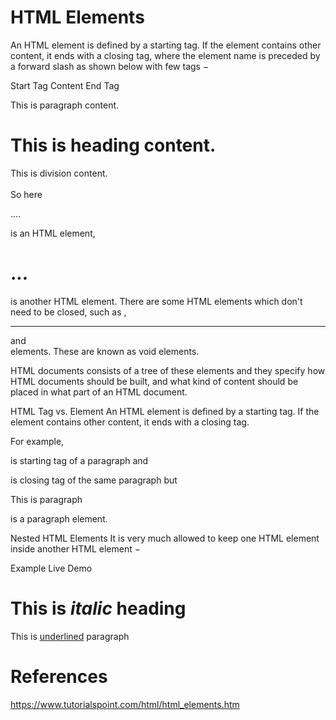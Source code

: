 # HTML Elements

An HTML element is defined by a starting tag. If the element contains other content, it ends with a closing tag, where the element name is preceded by a forward slash as shown below with few tags −

Start Tag	Content	End Tag
<p>	This is paragraph content.	</p>
<h1>	This is heading content.	</h1>
<div>	This is division content.	</div>
<br />		
So here <p>....</p> is an HTML element, <h1>...</h1> is another HTML element. There are some HTML elements which don't need to be closed, such as <img.../>, <hr /> and <br /> elements. These are known as void elements.

HTML documents consists of a tree of these elements and they specify how HTML documents should be built, and what kind of content should be placed in what part of an HTML document.

HTML Tag vs. Element
An HTML element is defined by a starting tag. If the element contains other content, it ends with a closing tag.

For example, <p> is starting tag of a paragraph and </p> is closing tag of the same paragraph but <p>This is paragraph</p> is a paragraph element.

Nested HTML Elements
It is very much allowed to keep one HTML element inside another HTML element −

Example
Live Demo
<!DOCTYPE html>
<html>

   <head>
      <title>Nested Elements Example</title>
   </head>

   <body>
      <h1>This is <i>italic</i> heading</h1>
      <p>This is <u>underlined</u> paragraph</p>
   </body>

</html>

# References
https://www.tutorialspoint.com/html/html_elements.htm
